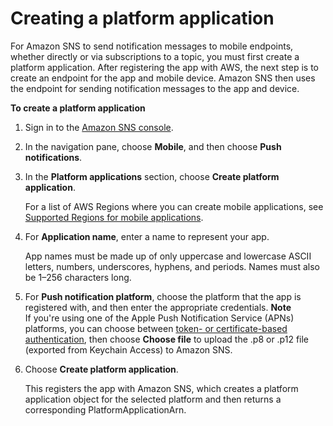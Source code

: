 # Creating a platform application<a name="mobile-push-send-register"></a>

For Amazon SNS to send notification messages to mobile endpoints, whether directly or via subscriptions to a topic, you must first create a platform application\. After registering the app with AWS, the next step is to create an endpoint for the app and mobile device\. Amazon SNS then uses the endpoint for sending notification messages to the app and device\.

**To create a platform application**

1. Sign in to the [Amazon SNS console](https://console.aws.amazon.com/sns/home)\.

1. In the navigation pane, choose **Mobile**, and then choose **Push notifications**\.

1. In the **Platform applications** section, choose **Create platform application**\.

   For a list of AWS Regions where you can create mobile applications, see [Supported Regions for mobile applications](sns-mobile-push-supported-regions.md)\.

1. For **Application name**, enter a name to represent your app\.

   App names must be made up of only uppercase and lowercase ASCII letters, numbers, underscores, hyphens, and periods\. Names must also be 1–256 characters long\.

1. For **Push notification platform**, choose the platform that the app is registered with, and then enter the appropriate credentials\.
**Note**  
If you're using one of the Apple Push Notification Service \(APNs\) platforms, you can choose between [token\- or certificate\-based authentication](sns-apple-authentication-methods.md), then choose **Choose file** to upload the \.p8 or \.p12 file \(exported from Keychain Access\) to Amazon SNS\.

1. Choose **Create platform application**\.

   This registers the app with Amazon SNS, which creates a platform application object for the selected platform and then returns a corresponding PlatformApplicationArn\.